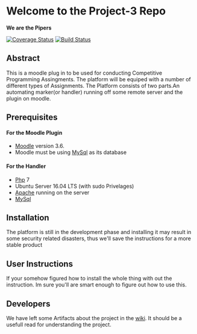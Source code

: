 # Welcome to the Project-3 Repo
**We are the Pipers**

[![Coverage Status](https://coveralls.io/repos/github/kat-lego/Project-3/badge.svg?branch=sprint2_dev)](https://coveralls.io/github/kat-lego/Project-3?branch=sprint2_dev)
[![Build Status](https://travis-ci.org/maniac22/Project-3.svg?branch=master)](https://travis-ci.org/maniac22/Project-3)

##  Abstract
This is a moodle plug in to be used for conducting Competitive Programming Assingments. The platform will be equiped with a number of different types of Assignments. The Platform consists of two parts.An automating marker(or handler) running off some remote server and the plugin on moodle.

## Prerequisites
#### For the Moodle Plugin
* [Moodle](https://docs.moodle.org/36/en/Installing_Moodle) version 3.6.
* Moodle must be using [MySql](https://tutorials.ubuntu.com/tutorial/install-and-configure-apache#0) as its database
#### For the Handler
* [Php](https://www.php.net/manual/en/install.php) 7
* Ubuntu Server 16.04 LTS (with sudo Privelages)
* [Apache](https://tutorials.ubuntu.com/tutorial/install-and-configure-apache#0) running on the server
* [MySql](https://tutorials.ubuntu.com/tutorial/install-and-configure-apache#0)

## Installation
The platform is still in the development phase and installing it may result in some security related disasters, thus we'll save the instructions for a more stable product

## User Instructions
If your somehow figured how to install the whole thing with out the instruction. Im sure you'll are smart enough to figure out how to use this.

## Developers
We have left some Artifacts about the project in the [wiki](https://github.com/kat-lego/Project-3/wiki). It should be a usefull read for understanding the project.
